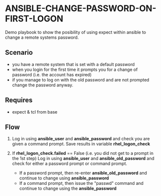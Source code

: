 # ANSIBLE-CHANGE-PASSWORD-ON-FIRST-LOGON

Demo playbook to show the posibility of using expect within ansible to change a remote systems password.

## Scenario

 - you have a remote system that is set with a default password
 - when you login for the first time it prompts you for a change of password (i.e. the account has expired)
 - if you manage to log on with the old password and are not prompted change the password anyway.

## Requires

- expect & tcl from base

## Flow

1. Log in using **ansible_user** and **ansible_password** and check you are given a command prompt.
   Save results in variable **rhel_logon_check**

2. If **rhel_logon_check.failed** == False (i.e. you did not get to a prompt in the 1st step)
   Log in using **ansible_user** and **ansible_old_password** and check for either a password prompt or command prompt.
   - If a password prompt, then re-enter **ansible_old_password** and continue to change using **ansible_password**
   - If a command prompt, then issue the "passwd" command and continue to change using the **ansible_password**

